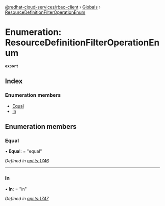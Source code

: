 [@redhat-cloud-services/rbac-client](../README.md) › [Globals](../globals.md) › [ResourceDefinitionFilterOperationEnum](resourcedefinitionfilteroperationenum.md)

# Enumeration: ResourceDefinitionFilterOperationEnum

**`export`** 

## Index

### Enumeration members

* [Equal](resourcedefinitionfilteroperationenum.md#equal)
* [In](resourcedefinitionfilteroperationenum.md#in)

## Enumeration members

###  Equal

• **Equal**: = "equal"

*Defined in [api.ts:1746](https://github.com/RedHatInsights/javascript-clients/blob/master/packages/rbac/api.ts#L1746)*

___

###  In

• **In**: = "in"

*Defined in [api.ts:1747](https://github.com/RedHatInsights/javascript-clients/blob/master/packages/rbac/api.ts#L1747)*
